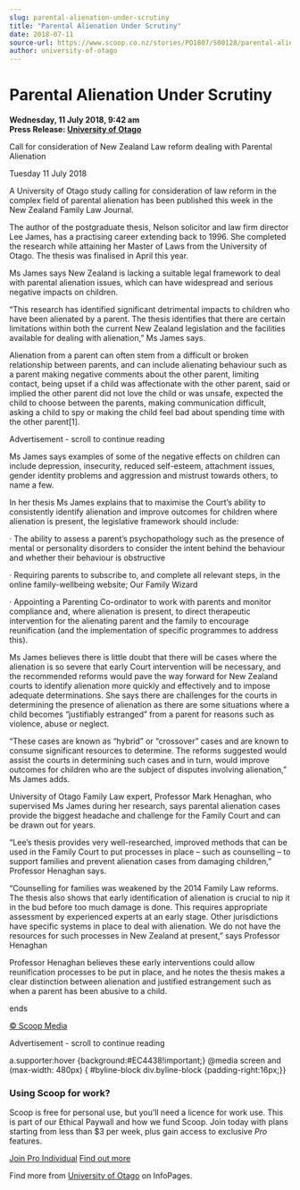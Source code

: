 ```yaml
---
slug: parental-alienation-under-scrutiny
title: "Parental Alienation Under Scrutiny"
date: 2018-07-11
source-url: https://www.scoop.co.nz/stories/PO1807/S00128/parental-alienation-under-scrutiny.htm
author: university-of-otago
---
```

Parental Alienation Under Scrutiny
==================================

**Wednesday, 11 July 2018, 9:42 am**  
**Press Release: [University of Otago](https://info.scoop.co.nz/University_of_Otago)**

  
Call for consideration of New Zealand Law reform dealing with Parental Alienation

Tuesday 11 July 2018

A University of Otago study calling for consideration of law reform in the complex field of parental alienation has been published this week in the New Zealand Family Law Journal.

The author of the postgraduate thesis, Nelson solicitor and law firm director Lee James, has a practising career extending back to 1996. She completed the research while attaining her Master of Laws from the University of Otago. The thesis was finalised in April this year.

Ms James says New Zealand is lacking a suitable legal framework to deal with parental alienation issues, which can have widespread and serious negative impacts on children.

“This research has identified significant detrimental impacts to children who have been alienated by a parent. The thesis identifies that there are certain limitations within both the current New Zealand legislation and the facilities available for dealing with alienation,” Ms James says.

Alienation from a parent can often stem from a difficult or broken relationship between parents, and can include alienating behaviour such as a parent making negative comments about the other parent, limiting contact, being upset if a child was affectionate with the other parent, said or implied the other parent did not love the child or was unsafe, expected the child to choose between the parents, making communication difficult, asking a child to spy or making the child feel bad about spending time with the other parent\[1\].

Advertisement - scroll to continue reading





Ms James says examples of some of the negative effects on children can include depression, insecurity, reduced self-esteem, attachment issues, gender identity problems and aggression and mistrust towards others, to name a few.

In her thesis Ms James explains that to maximise the Court’s ability to consistently identify alienation and improve outcomes for children where alienation is present, the legislative framework should include:

· The ability to assess a parent’s psychopathology such as the presence of mental or personality disorders to consider the intent behind the behaviour and whether their behaviour is obstructive

· Requiring parents to subscribe to, and complete all relevant steps, in the online family-wellbeing website; Our Family Wizard

· Appointing a Parenting Co-ordinator to work with parents and monitor compliance and, where alienation is present, to direct therapeutic intervention for the alienating parent and the family to encourage reunification (and the implementation of specific programmes to address this).

Ms James believes there is little doubt that there will be cases where the alienation is so severe that early Court intervention will be necessary, and the recommended reforms would pave the way forward for New Zealand courts to identify alienation more quickly and effectively and to impose adequate determinations. She says there are challenges for the courts in determining the presence of alienation as there are some situations where a child becomes “justifiably estranged” from a parent for reasons such as violence, abuse or neglect.

“These cases are known as “hybrid” or “crossover” cases and are known to consume significant resources to determine. The reforms suggested would assist the courts in determining such cases and in turn, would improve outcomes for children who are the subject of disputes involving alienation,” Ms James adds.

University of Otago Family Law expert, Professor Mark Henaghan, who supervised Ms James during her research, says parental alienation cases provide the biggest headache and challenge for the Family Court and can be drawn out for years.

“Lee’s thesis provides very well-researched, improved methods that can be used in the Family Court to put processes in place – such as counselling – to support families and prevent alienation cases from damaging children,” Professor Henaghan says.

  
“Counselling for families was weakened by the 2014 Family Law reforms. The thesis also shows that early identification of alienation is crucial to nip it in the bud before too much damage is done. This requires appropriate assessment by experienced experts at an early stage. Other jurisdictions have specific systems in place to deal with alienation. We do not have the resources for such processes in New Zealand at present,” says Professor Henaghan

Professor Henaghan believes these early interventions could allow reunification processes to be put in place, and he notes the thesis makes a clear distinction between alienation and justified estrangement such as when a parent has been abusive to a child.

ends

[© Scoop Media](http://www.scoop.co.nz/about/terms.html)  

Advertisement - scroll to continue reading



a.supporter:hover {background:#EC4438!important;} @media screen and (max-width: 480px) { #byline-block div.byline-block {padding-right:16px;}}

### Using Scoop for work?

Scoop is free for personal use, but you’ll need a licence for work use. This is part of our Ethical Paywall and how we fund Scoop. Join today with plans starting from less than $3 per week, plus gain access to exclusive _Pro_ features.  
  
[Join Pro Individual](https://pro.scoop.co.nz/Individual/?from=ProIn24) [Find out more](https://pro.scoop.co.nz/using-scoop-for-work/?from=ProIn24)

Find more from [University of Otago](https://info.scoop.co.nz/University_of_Otago) on InfoPages.